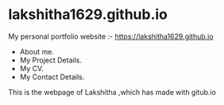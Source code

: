 # lakshitha1629.github.io                                                                                                                   

My personal portfolio website :- https://lakshitha1629.github.io

- About me.                                                                                                                               
- My Project Details. 
- My CV.                                                                                                                                   
- My Contact Details.                                                                                                                     

This is the webpage of Lakshitha ,which has made with gitub.io
